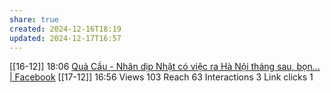```yaml
---
share: true
created: 2024-12-16T18:19
updated: 2024-12-17T16:57
---
```

[[16-12]] 18:06 [Quả Cầu - Nhân dịp Nhật có việc ra Hà Nội tháng sau, bọn... | Facebook](https://www.facebook.com/quacau.sphere/posts/pfbid0JqUmqW4d6MhyEZPec13CXyc29xL2Abx3k4Qupr9qxWeUVx8NDkBJBVnMFnRcyBvdl)
[[17-12]] 16:56
Views 103
Reach 63
Interactions 3
Link clicks 1
